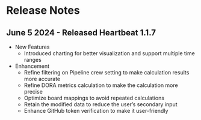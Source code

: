 # Release Notes
## June 5 2024 - Released Heartbeat 1.1.7
- New Features
  - Introduced charting for better visualization and support multiple time ranges
- Enhancement
  - Refine filtering on Pipeline crew setting  to make calculation results more accurate
  - Refine DORA metrics calculation to make the calculation more precise
  - Optimize board mappings to avoid repeated calculations
  - Retain the modified data to reduce the user’s secondary input
  - Enhance GitHub token verification to make it user-friendly
